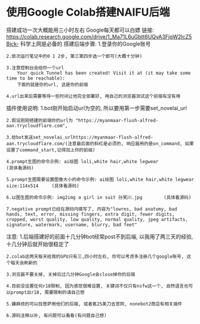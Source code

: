 # 使用Google Colab搭建NAIFU后端
搭建成功一次大概能用三小时左右
Google每天都可以白嫖
链接: https://colab.research.google.com/drive/1_Ma71L6uGbtt6UQyA3FjqW2lcZ5Bjck-
科学上网是必备的
搭建后端步骤:
    1.登录你的Google账号
    
    2.依次运行笔记中的0 1 2步, 第三第四步选一个即可(大概十分钟)
    
    3.注意控制台会给你一个url
        Your quick Tunnel has been created! Visit it at (it may take some time to be reachable):
        下面的就是你的url, 这是你的前端
        
    4.url出来后需要等待一些时间让他完全部署好, 用自己的浏览器测试这个前端有没有用

插件使用说明:
    1.bot刚开始启动url为空的, 所以要用第一步需要set_novelai_url
    
    2.假设刚刚搭建的前端你的url为 "https://myanmaar-flush-alfred-aan.trycloudflare.com", 
    
    3.给bot发送set_novelai_urlhttps://myanmaar-flush-alfred-aan.trycloudflare.com/(注意最后面的斜杠是必须的, 响应器用的是on_command, 如果设置了command_start,记得加上你的前缀)
    
    4.prompt生图的命令示例: ai绘图 loli,white hair,white legwear                                 (具体看源码)
    
    5.prompt生图需要设置图像大小的命令示例: ai绘图 loli,white hair,white legwear size:114x514     (具体看源码)
    
    6.以图生图的命令示例: img2img a girl in suit 孙笑川.jpg        (具体看源码)
    
    7.negative prompt已经在源码内填写了, 内容为"lowres, bad anatomy, bad hands, text, error, missing fingers, extra digit, fewer digits, cropped, worst quality, low quality, normal quality, jpeg artifacts, signature, watermark, username, blurry, bad feet"

        
注意:
    1.后端搭建好的前面十几分钟bot经常post不到后端, 以我用了两三天的经验, 十几分钟后就开始很稳定了
    
    2.colab这两天每天给我的GPU只有三,四小时左右, 你可以考虑多注册几个google账号, 这个每天会刷新的
    
    3.浏览器不要关掉, 关掉后过几分钟Google会close掉你的后端
    
    4.目前没设置任何r18限制, 因为感觉很难设置, 关键词不仅只有nsfw这一个, 自然语言也可以prompt出r18, 需要限制的请自己想
    
    5.嫌麻烦的可以找菩萨用他们的后端, 或者氪25美刀去官网, nonebot2商店有相关插件
    
    6.源码注释以补, 有问题可以看看(有问题自己想)
